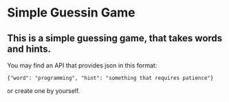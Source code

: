 # Simple Guessin Game
## This is a simple guessing game, that takes words and hints.
You may find an API that provides json in this format: 
```
{"word": "programming", "hint": "something that requires patience"}
```
or create one by yourself.
